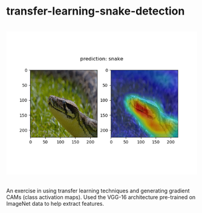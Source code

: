 # transfer-learning-snake-detection

<br>
<div class="cam1" align="center">
    <img src="save/cam_1.png" />
</div>
<br>

An exercise in using transfer learning techniques and generating gradient CAMs (class activation maps). Used the VGG-16 architecture pre-trained on ImageNet data to help extract features. 
